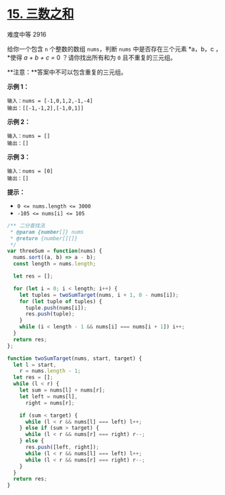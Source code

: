 # [15. 三数之和](https://leetcode-cn.com/problems/3sum/)

难度中等 2916

给你一个包含 `n` 个整数的数组 `nums`，判断 `nums` 中是否存在三个元素 *a，b，c ，*使得 _a + b + c =_ 0 ？请你找出所有和为 `0` 且不重复的三元组。

**注意：**答案中不可以包含重复的三元组。

**示例 1：**

```
输入：nums = [-1,0,1,2,-1,-4]
输出：[[-1,-1,2],[-1,0,1]]
```

**示例 2：**

```
输入：nums = []
输出：[]
```

**示例 3：**

```
输入：nums = [0]
输出：[]
```

**提示：**

- `0 <= nums.length <= 3000`
- `-105 <= nums[i] <= 105`

```js
/** 二分查找法
 * @param {number[]} nums
 * @return {number[][]}
 */
var threeSum = function(nums) {
  nums.sort((a, b) => a - b);
  const length = nums.length;

  let res = [];

  for (let i = 0; i < length; i++) {
    let tuples = twoSumTarget(nums, i + 1, 0 - nums[i]);
    for (let tuple of tuples) {
      tuple.push(nums[i]);
      res.push(tuple);
    }
    while (i < length - 1 && nums[i] === nums[i + 1]) i++;
  }
  return res;
};

function twoSumTarget(nums, start, target) {
  let l = start,
    r = nums.length - 1;
  let res = [];
  while (l < r) {
    let sum = nums[l] + nums[r];
    let left = nums[l],
      right = nums[r];

    if (sum < target) {
      while (l < r && nums[l] === left) l++;
    } else if (sum > target) {
      while (l < r && nums[r] === right) r--;
    } else {
      res.push([left, right]);
      while (l < r && nums[l] === left) l++;
      while (l < r && nums[r] === right) r--;
    }
  }
  return res;
}
```
